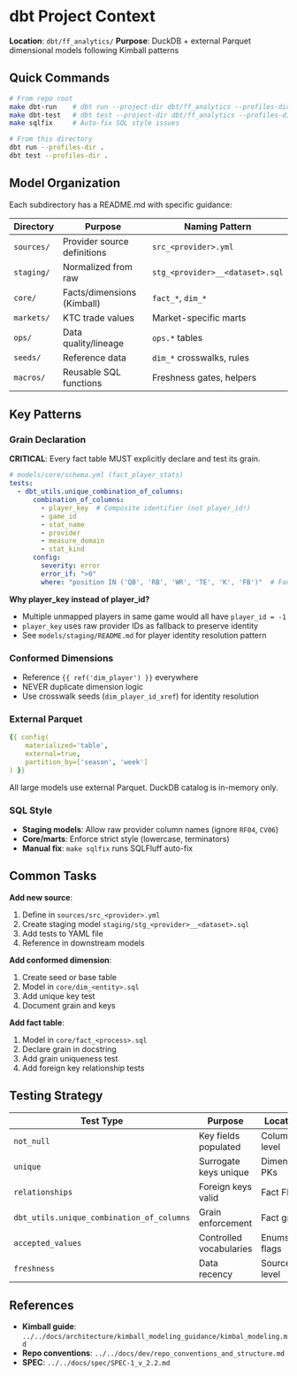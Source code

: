# dbt Project Context

**Location**: `dbt/ff_analytics/`
**Purpose**: DuckDB + external Parquet dimensional models following Kimball patterns

## Quick Commands

```bash
# From repo root
make dbt-run    # dbt run --project-dir dbt/ff_analytics --profiles-dir dbt/ff_analytics
make dbt-test   # dbt test --project-dir dbt/ff_analytics --profiles-dir dbt/ff_analytics
make sqlfix     # Auto-fix SQL style issues

# From this directory
dbt run --profiles-dir .
dbt test --profiles-dir .
```

## Model Organization

Each subdirectory has a README.md with specific guidance:

| Directory  | Purpose                     | Naming Pattern                  |
| ---------- | --------------------------- | ------------------------------- |
| `sources/` | Provider source definitions | `src_<provider>.yml`            |
| `staging/` | Normalized from raw         | `stg_<provider>__<dataset>.sql` |
| `core/`    | Facts/dimensions (Kimball)  | `fact_*`, `dim_*`               |
| `markets/` | KTC trade values            | Market-specific marts           |
| `ops/`     | Data quality/lineage        | `ops.*` tables                  |
| `seeds/`   | Reference data              | `dim_*` crosswalks, rules       |
| `macros/`  | Reusable SQL functions      | Freshness gates, helpers        |

## Key Patterns

### Grain Declaration

**CRITICAL**: Every fact table MUST explicitly declare and test its grain.

```yaml
# models/core/schema.yml (fact_player_stats)
tests:
  - dbt_utils.unique_combination_of_columns:
      combination_of_columns:
        - player_key  # Composite identifier (not player_id!)
        - game_id
        - stat_name
        - provider
        - measure_domain
        - stat_kind
      config:
        severity: error
        error_if: ">0"
        where: "position IN ('QB', 'RB', 'WR', 'TE', 'K', 'FB')"  # Fantasy-relevant only
```

**Why player_key instead of player_id?**
- Multiple unmapped players in same game would all have `player_id = -1`
- `player_key` uses raw provider IDs as fallback to preserve identity
- See `models/staging/README.md` for player identity resolution pattern

### Conformed Dimensions

- Reference `{{ ref('dim_player') }}` everywhere
- NEVER duplicate dimension logic
- Use crosswalk seeds (`dim_player_id_xref`) for identity resolution

### External Parquet

```yaml
{{ config(
    materialized='table',
    external=true,
    partition_by=['season', 'week']
) }}
```

All large models use external Parquet. DuckDB catalog is in-memory only.

### SQL Style

- **Staging models**: Allow raw provider column names (ignore `RF04`, `CV06`)
- **Core/marts**: Enforce strict style (lowercase, terminators)
- **Manual fix**: `make sqlfix` runs SQLFluff auto-fix

## Common Tasks

**Add new source**:

1. Define in `sources/src_<provider>.yml`
1. Create staging model `staging/stg_<provider>__<dataset>.sql`
1. Add tests to YAML file
1. Reference in downstream models

**Add conformed dimension**:

1. Create seed or base table
1. Model in `core/dim_<entity>.sql`
1. Add unique key test
1. Document grain and keys

**Add fact table**:

1. Model in `core/fact_<process>.sql`
1. Declare grain in docstring
1. Add grain uniqueness test
1. Add foreign key relationship tests

## Testing Strategy

| Test Type                                 | Purpose                 | Location      |
| ----------------------------------------- | ----------------------- | ------------- |
| `not_null`                                | Key fields populated    | Column level  |
| `unique`                                  | Surrogate keys unique   | Dimension PKs |
| `relationships`                           | Foreign keys valid      | Fact FKs      |
| `dbt_utils.unique_combination_of_columns` | Grain enforcement       | Fact grain    |
| `accepted_values`                         | Controlled vocabularies | Enums, flags  |
| `freshness`                               | Data recency            | Source level  |

## References

- **Kimball guide**: `../../docs/architecture/kimball_modeling_guidance/kimbal_modeling.md`
- **Repo conventions**: `../../docs/dev/repo_conventions_and_structure.md`
- **SPEC**: `../../docs/spec/SPEC-1_v_2.2.md`
